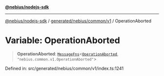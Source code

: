 [**@nebius/nodejs-sdk**](../../../../../README.md)

***

[@nebius/nodejs-sdk](../../../../../README.md) / [generated/nebius/common/v1](../README.md) / OperationAborted

# Variable: OperationAborted

> **OperationAborted**: [`MessageFns`](../../../../../runtime/protos/core/interfaces/MessageFns.md)\<[`OperationAborted`](../interfaces/OperationAborted.md), `"nebius.common.v1.OperationAborted"`\>

Defined in: src/generated/nebius/common/v1/index.ts:1241
